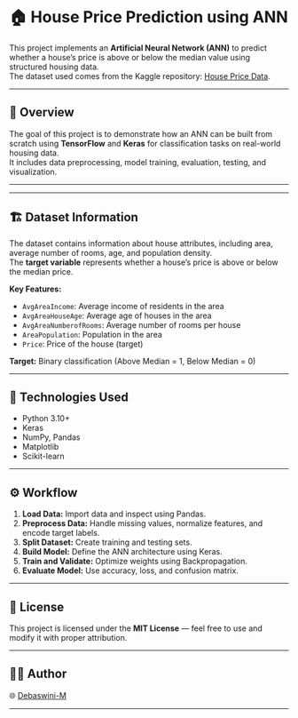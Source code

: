 # 🏠 House Price Prediction using ANN

This project implements an **Artificial Neural Network (ANN)** to predict whether a house’s price is above or below the median value using structured housing data.  
The dataset used comes from the Kaggle repository: [House Price Data](https://www.kaggle.com/datasets/moewie94/housepricedata).

---

## 📘 Overview

The goal of this project is to demonstrate how an ANN can be built from scratch using **TensorFlow** and **Keras** for classification tasks on real-world housing data.  
It includes data preprocessing, model training, evaluation, testing, and visualization.

---

---

## 🏗️ Dataset Information

The dataset contains information about house attributes, including area, average number of rooms, age, and population density.  
The **target variable** represents whether a house’s price is above or below the median price.

**Key Features:**
- `AvgAreaIncome`: Average income of residents in the area  
- `AvgAreaHouseAge`: Average age of houses in the area  
- `AvgAreaNumberofRooms`: Average number of rooms per house  
- `AreaPopulation`: Population in the area  
- `Price`: Price of the house (target)

**Target:** Binary classification (Above Median = 1, Below Median = 0)

---

## 🧠 Technologies Used

- Python 3.10+
- Keras
- NumPy, Pandas
- Matplotlib
- Scikit-learn

---

## ⚙️ Workflow
1. **Load Data:** Import data and inspect using Pandas.  
2. **Preprocess Data:** Handle missing values, normalize features, and encode target labels.  
3. **Split Dataset:** Create training and testing sets.  
4. **Build Model:** Define the ANN architecture using Keras.  
5. **Train and Validate:** Optimize weights using Backpropagation.  
6. **Evaluate Model:** Use accuracy, loss, and confusion matrix.

---
## 🪪 License

This project is licensed under the **MIT License** — feel free to use and modify it with proper attribution.

---
## 👨‍💻 Author

🌐 [Debaswini-M](https://github.com/Debaswini-M)

---
